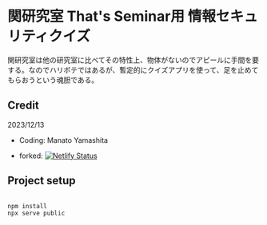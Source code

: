 # 関研究室 That's Seminar用 情報セキュリティクイズ

関研究室は他の研究室に比べてその特性上、物体がないのでアピールに手間を要する。なのでハリボテではあるが、暫定的にクイズアプリを使って、足を止めてもらおうという魂胆である。

## Credit

2023/12/13

* Coding: Manato Yamashita

* forked: 
[![Netlify Status](https://api.netlify.com/api/v1/badges/d4490354-7fbd-4123-aa54-535d83419bef/deploy-status)](https://app.netlify.com/sites/condescending-mcnulty-9c3cf2/deploys)

## Project setup

```

npm install
npx serve public
```
